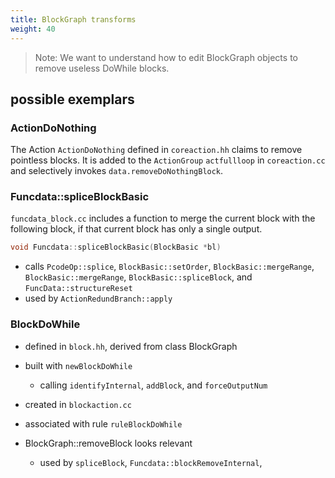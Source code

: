 ```yaml
---
title: BlockGraph transforms
weight: 40
---
```


>Note: We want to understand how to edit BlockGraph objects to remove useless DoWhile blocks.

## possible exemplars

### ActionDoNothing

The Action `ActionDoNothing` defined in `coreaction.hh` claims to remove pointless blocks.
It is added to the `ActionGroup` `actfullloop` in `coreaction.cc` and selectively invokes `data.removeDoNothingBlock`.

### Funcdata::spliceBlockBasic

`funcdata_block.cc` includes a function to merge the current block with the following block,
if that current block has only a single output.

```c
void Funcdata::spliceBlockBasic(BlockBasic *bl)
```

* calls `PcodeOp::splice`, `BlockBasic::setOrder`, `BlockBasic::mergeRange`, `BlockBasic::mergeRange`,
   `BlockBasic::spliceBlock`, and `FuncData::structureReset`
* used by `ActionRedundBranch::apply`

 ### BlockDoWhile

* defined in `block.hh`, derived from class BlockGraph
* built with `newBlockDoWhile`
    * calling `identifyInternal`, `addBlock`, and `forceOutputNum`
* created in `blockaction.cc`
* associated with rule `ruleBlockDoWhile`

* BlockGraph::removeBlock looks relevant
    * used by `spliceBlock`, `Funcdata::blockRemoveInternal`, 
